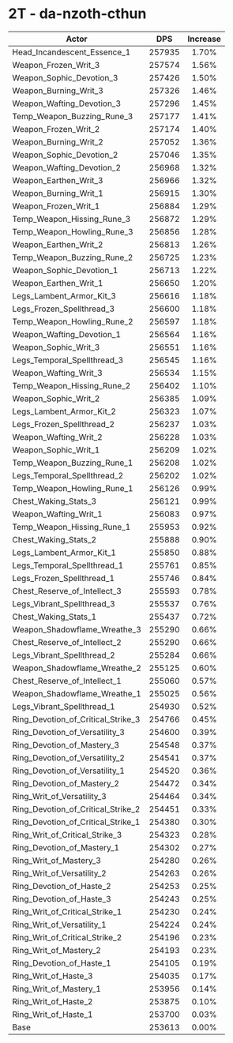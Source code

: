 # 2T - da-nzoth-cthun
| Actor | DPS | Increase |
|---|:---:|:---:|
|Head_Incandescent_Essence_1|257935|1.70%|
|Weapon_Frozen_Writ_3|257574|1.56%|
|Weapon_Sophic_Devotion_3|257426|1.50%|
|Weapon_Burning_Writ_3|257326|1.46%|
|Weapon_Wafting_Devotion_3|257296|1.45%|
|Temp_Weapon_Buzzing_Rune_3|257177|1.41%|
|Weapon_Frozen_Writ_2|257174|1.40%|
|Weapon_Burning_Writ_2|257052|1.36%|
|Weapon_Sophic_Devotion_2|257046|1.35%|
|Weapon_Wafting_Devotion_2|256968|1.32%|
|Weapon_Earthen_Writ_3|256966|1.32%|
|Weapon_Burning_Writ_1|256915|1.30%|
|Weapon_Frozen_Writ_1|256884|1.29%|
|Temp_Weapon_Hissing_Rune_3|256872|1.29%|
|Temp_Weapon_Howling_Rune_3|256856|1.28%|
|Weapon_Earthen_Writ_2|256813|1.26%|
|Temp_Weapon_Buzzing_Rune_2|256725|1.23%|
|Weapon_Sophic_Devotion_1|256713|1.22%|
|Weapon_Earthen_Writ_1|256650|1.20%|
|Legs_Lambent_Armor_Kit_3|256616|1.18%|
|Legs_Frozen_Spellthread_3|256600|1.18%|
|Temp_Weapon_Howling_Rune_2|256597|1.18%|
|Weapon_Wafting_Devotion_1|256564|1.16%|
|Weapon_Sophic_Writ_3|256551|1.16%|
|Legs_Temporal_Spellthread_3|256545|1.16%|
|Weapon_Wafting_Writ_3|256534|1.15%|
|Temp_Weapon_Hissing_Rune_2|256402|1.10%|
|Weapon_Sophic_Writ_2|256385|1.09%|
|Legs_Lambent_Armor_Kit_2|256323|1.07%|
|Legs_Frozen_Spellthread_2|256237|1.03%|
|Weapon_Wafting_Writ_2|256228|1.03%|
|Weapon_Sophic_Writ_1|256209|1.02%|
|Temp_Weapon_Buzzing_Rune_1|256208|1.02%|
|Legs_Temporal_Spellthread_2|256202|1.02%|
|Temp_Weapon_Howling_Rune_1|256126|0.99%|
|Chest_Waking_Stats_3|256121|0.99%|
|Weapon_Wafting_Writ_1|256083|0.97%|
|Temp_Weapon_Hissing_Rune_1|255953|0.92%|
|Chest_Waking_Stats_2|255888|0.90%|
|Legs_Lambent_Armor_Kit_1|255850|0.88%|
|Legs_Temporal_Spellthread_1|255761|0.85%|
|Legs_Frozen_Spellthread_1|255746|0.84%|
|Chest_Reserve_of_Intellect_3|255593|0.78%|
|Legs_Vibrant_Spellthread_3|255537|0.76%|
|Chest_Waking_Stats_1|255437|0.72%|
|Weapon_Shadowflame_Wreathe_3|255290|0.66%|
|Chest_Reserve_of_Intellect_2|255290|0.66%|
|Legs_Vibrant_Spellthread_2|255284|0.66%|
|Weapon_Shadowflame_Wreathe_2|255125|0.60%|
|Chest_Reserve_of_Intellect_1|255060|0.57%|
|Weapon_Shadowflame_Wreathe_1|255025|0.56%|
|Legs_Vibrant_Spellthread_1|254930|0.52%|
|Ring_Devotion_of_Critical_Strike_3|254766|0.45%|
|Ring_Devotion_of_Versatility_3|254600|0.39%|
|Ring_Devotion_of_Mastery_3|254548|0.37%|
|Ring_Devotion_of_Versatility_2|254541|0.37%|
|Ring_Devotion_of_Versatility_1|254520|0.36%|
|Ring_Devotion_of_Mastery_2|254472|0.34%|
|Ring_Writ_of_Versatility_3|254464|0.34%|
|Ring_Devotion_of_Critical_Strike_2|254451|0.33%|
|Ring_Devotion_of_Critical_Strike_1|254380|0.30%|
|Ring_Writ_of_Critical_Strike_3|254323|0.28%|
|Ring_Devotion_of_Mastery_1|254302|0.27%|
|Ring_Writ_of_Mastery_3|254280|0.26%|
|Ring_Writ_of_Versatility_2|254263|0.26%|
|Ring_Devotion_of_Haste_2|254253|0.25%|
|Ring_Devotion_of_Haste_3|254243|0.25%|
|Ring_Writ_of_Critical_Strike_1|254230|0.24%|
|Ring_Writ_of_Versatility_1|254224|0.24%|
|Ring_Writ_of_Critical_Strike_2|254196|0.23%|
|Ring_Writ_of_Mastery_2|254193|0.23%|
|Ring_Devotion_of_Haste_1|254105|0.19%|
|Ring_Writ_of_Haste_3|254035|0.17%|
|Ring_Writ_of_Mastery_1|253956|0.14%|
|Ring_Writ_of_Haste_2|253875|0.10%|
|Ring_Writ_of_Haste_1|253700|0.03%|
|Base|253613|0.00%|
